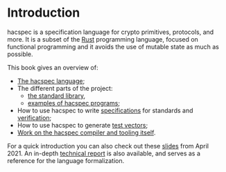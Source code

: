 # Introduction

hacspec is a specification language for crypto primitives, protocols, and more.
It is a subset of the [Rust] programming language, focused on functional
programming and it avoids the use of mutable state as much as possible.

This book gives an overview of:
* [The hacspec language](./language);
* The different parts of the project:
    * [the standard library](./std),
    * [examples of hacspec programs](./examples);
* How to use hacspec to write [specifications] for standards and [verification];
* How to use hacspec to generate [test vectors];
* [Work on the hacspec compiler and tooling itself](./developers).

For a quick introduction you can also check out these [slides] from April 2021.
An in-depth [technical report] is also available, and serves as a reference
for the language formalization.

[slides]: https://raw.githubusercontent.com/hacspec/hacspec/master/presentation_slides.pdf
[technical report]: https://hal.inria.fr/hal-03176482
[Rust]: https://www.rust-lang.org/
[specifications]: ./usage/specifications.md
[verification]: ./usage/verification.md
[test vectors]: ./usage/test_vectors.md
